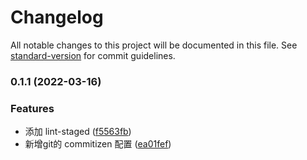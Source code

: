 # Changelog

All notable changes to this project will be documented in this file. See [standard-version](https://github.com/conventional-changelog/standard-version) for commit guidelines.

### 0.1.1 (2022-03-16)


### Features

* 添加 lint-staged ([f5563fb](https://github.com/wuhongye0512/vue3-admin-demo/commit/f5563fb33d39f758ba6901bd8af3b4c64a66bd12))
* 新增git的 commitizen 配置 ([ea01fef](https://github.com/wuhongye0512/vue3-admin-demo/commit/ea01fef8d5203d520777cb4c6e6062b9d2be25f2))
